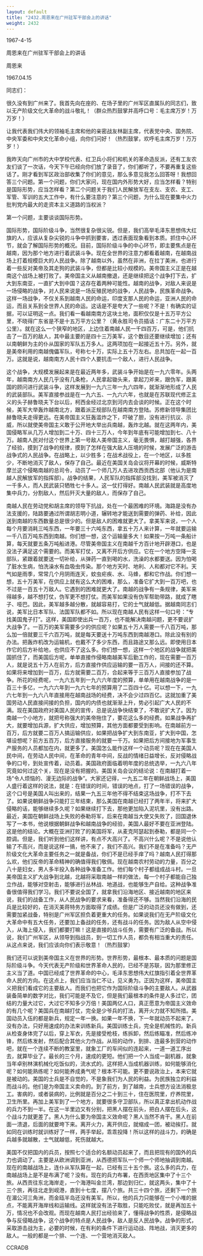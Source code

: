 ```yaml
---
layout: default
title: "2432.周恩来在广州驻军干部会上的讲话"
weight: 2432
---
```


1967-4-15

周恩来在广州驻军干部会上的讲话

周恩来

1967.04.15

同志们：

很久没有到广州来了。我首先向在座的、在场子里的广州军区直属队的同志们，致以无产阶级文化大革命的战斗敬礼！（群众热烈鼓掌并高呼口号：毛主席万岁！万万岁！）

让我代表我们伟大的领袖毛主席和他的亲密战友林副主席，代表党中央、国务院、中央军委和中央文化革命小组，向你们问好！（热烈鼓掌，欢呼毛主席万岁！万万岁！）

我昨天向广州市的大中学校代表、红卫兵小将们和机关的革命造反派，还有工友农友们谈了一次话，今天下午已经向你们放了录音了，你们都听了，不要再重复这些话了。刚才看到军区政治部收集了你们的意见，那么多意见我怎么回答呀！我想回答三个问题。第一个问题，你们大家问，现在国内外形势大好，应当怎样看？特别是国际形势，应当怎样看？第二个问题关于我们人民解放军在支左、支农、支工、军管、军训的五大工作中，有什么要注意的？第三个问题，为什么现在要集中火力批判党内最大的走资本主义道路的当权派？

第一个问题，主要谈谈国际形势。

国际形势，国际阶级斗争，当然很复杂很尖锐。但是，我们高举毛泽东思想伟大红旗的人，应该从复杂尖锐的斗争中抓到要害，透过表面现象看到本质。抓住中心环节，就会了解国际形势的概况。目前，国际阶级斗争的中心环节，即主要焦点是在越南，因为那个地方进行着武装斗争。现在全世界的注意力都看着越南，在越南战场上打着规模巨大的人民战争。除了越南以外，虽然在非洲，在拉丁美洲，也进行着一些反对美帝及其走狗的武装斗争，但都是比较小规模的。美帝国主义正是在越南这个战场上被打败了。美帝国主义从越南撤退，还是继续把这个战争打下去，扩大到东南亚，一直扩大到中国？这存在着两种可能性。越南的战争，对敌人来说是一场侵略的战争，对人民来说是一场反殖民地的战争，人民战争，民族革命战争。这样一场战争，不仅关系到越南人民的命运，印度支那人民的命运，亚洲人民的命运，而且关系到全世界人民的命运。这话是不是夸大了一些呢？不是！有确实的证据，可以证明这一点。我们看一看越南南方这块土地，面积仅仅是十五万平方公里，不晓得广东省是不是十五万平方公里？（黄永胜司令员插话：广东二十万平方公里）。就在这么一个狭窄的地区，上边住着南越人民一千四百万，可是，他们抗击了一百万的敌人，其中最主要的是四十三万美军，这个数目还要继续增加；还有以南朝鲜为主的仆从国家的军队五万多人。这两项加在一起接近五十万。另外，就是美帝利用的南越傀儡军队，号称七十万，实际上五十万左右。总共加在一起一百万。这就是说，越南南方人民十四个人要抗击一个敌人，进行人民战争。

这个战争，大规模发展起来是在最近两年多，武装斗争开始是在一九六零年。头两年，越南南方人民几乎没有几条枪，人民拿起锄头来，拿起刀斧来，跟伪军，跟美国的顾问进行武装斗争，这样发展到一九六三年一九六四年，就渐渐地形成了人民的武装部队。美军直接参战是在一九六五、一九六六年，也就是在苏联现代修正主义的头子赫鲁晓夫下台以后，柯西金经过北京到河内去会谈的时候。正在这个时候，美军大举轰炸越南北方，跟着派正规部队在越南南方登陆。苏修新领导集团比赫鲁晓夫走得更远。在美帝国主义狂轰滥炸之下，吓破了胆，没有进行抗议、示威，所以就使美帝国主义敢于公开地大举出兵南越，轰炸北越。就在这两年内，美国侵略军从几万人增加到二十万、四十三万人，今年到年底有可能增加到七、八十万。越南人民对付这个世界上第一号敌人美帝国主义，毫无畏惧，越打越强，各界了经验，摸到了战争的规律，摸到了怎样在强大敌人压境的时候，发展广泛的游击战争式的人民战争。在战略上，以少胜多；在战术战役上，在一个地区，以多胜少，不断地消灭了敌人，保存了自己。最近在美国关岛会议将开幕的时候，威斯特摩兰这个侵略南越的总司令，动员了一个师几万人去进攻西贡西北部（他认为是南越人民解放军的指挥部）。战争的结果，人民军队的指挥部没找到，美军被消灭了一千多人，而人民武装只牺牲七十多人。这一仗打得好。南越人民武装就是高度地集中兵力，分割敌人，然后歼灭大量的敌人，而保存了自己。

南越人民在劳动党和胡主席的领导下抗战，处在一个最困难的环境。海路是没有办法支援的，陆路要通过所谓胡志明小道，辗转地才能送到需要的弹药、补给，因此送到南越的东西数量总是很少的。但是敌人的困难就更大了。拿美军来说，一个人每个月要消耗三吨东西，一年要三十六吨东西，拿五十万人来计算，一年就要运输一千八百万吨东西到南越。你们想一想，这个运输量多大！如果按一万吨一条船计算，每天就要五条万吨船进港。尽管美帝国主义在南越千方百计地开辟港口，也是没法子满足这个需要的。而美军打仗，又离不开后方供应。它在一个地方空降一支部队，紧跟着就要送一切补给，从弹药一直到喝的水，洗澡的水都要送。因为怕喝了脏水生病，怕洗澡水有血吸虫传染。那个地方天时、地利、人和都对它不利。天气如是雨季，常常几个月阴雨连天，蚊虫疟疾、水、马蜂，都和它作战。你们想一想，五十万美军，在供应上就有这么大的困难，那么，准备它扩大到一百万吧，也不过是一百五十万敌人。它遇到的困难就更大了。南越的战争有一条规律，美军来得越多，越不想打仗，伪军更不想打仗。而美军如果没有伪军帮助带路，就成了瞎子、哑巴。因此，美军越多越分散，就越容易打，它的士气就越低。据越南同志们说，美军比日本军队、法国军队都不如。所以现在南越人民有这样一句口号：“专找美国鬼子打”。这样，美国即使出兵一百万，也不能解决南越问题，更不要说扩大战争了。一百万的美军需要多少的供应呢？如果五十万人需要一千八百万吨，那么加一倍就要三千六百万吨，就是每天要送十万吨东西到南越港口。除此没有别的办法。把轰炸机改为运输机，也戴不了多少东西，而且路途又那么远。即使用日本作它的后方补给地，也供应不了这么多。你们想一想，这样一个地区的战争就把美国抓住了，而美国后方呢，单单直接作侵略南越美军后勤工作的，现在需要一百万人，就是说五十万人在前方，后方直接作供应运输的要一百万人，间接的还不算。如果将来增加到一百万，后方就需要二百万，合起来等于三百万人直接参加了战争。所花的经费呢，一九六五年到一九六六年度的预算，单单用在越南战争的是一百三十多亿，一九六六年到一九六七年的预算用了二百四十亿。可以想一下，一九六七年到一九六八年直接用在越南战场的经费，决不会少过四百亿。这就加重了美国劳动人民直接间接的负担，国内的内债也就渐渐上升，势必引起广大人民的不满。现在美国政府对美国人民的宣传，总是说战争快结束了，不敢说扩大了。因为南越一个小地方，就把号称强大的美帝拖住了，要花这么多的经费。如果战争再扩大，就要增加兵源，扩大供应，增加预算，其他方面都要受到影响。在南越前方一百万，后方就要二百万人搞运输供应，如果把战争扩大到东南亚，扩大到中国，怎堪设想呢？前方五百万，后方直接服务的就要一千万。如果把后方间接地为军事生产服务的人员都加在内，就更多了。美国怎么能作这样一个动员呢？现在在美国人民中间，在劳动人民中间，在革命的青年中间，反战的情绪日益增长，反对侵略战争的口号，到处宣传着，动员着。美国政府面临着明年度的总统选举，一九六八年究竟如何过这个关，现在是没有把握的。美国关岛会议的结论说：在南越打着一场“令人烦恼的、漫无边际的战争”。大家还记得，一九五二年在朝鲜战场上，美国人盛行着这样的说法，就是：在错误的时间，错误的地点，打了一场错误的战争，这个口号是美国人叫出来的，结果一九五三年他不得不结束这场战争，打不下去了。如果说朝鲜战争只能打三年结束，那么美国在南越已经打了两年半，将来扩大侵略的话，能够继续多久呢？如果继续打下去，那他更加陷入泥坑里，没有出路。最近，美国在朝鲜战场上失败的泰勒将军，后来在南越当大使又失败了，回国退休写了一本书，他说根据朝鲜战争和越南战争的经验，美国人最好不要在亚洲登陆。这是他的结论。大概在亚洲打败了的美国将军，从麦克阿瑟起到泰勒，都是同一个腔调。但是，我们听到他们这样讲，有点不大高兴了。不高兴什么呢？不是说他认输了不高兴，而是说这样一搞，他不来了，我们不高兴。我们不是在准备吗？无产阶级文化大革命主要任务之一就是备战，你们不是已经手痒了吗？越南人民打得那么欢，他们反帝的革命精神的确值得我们敬佩。现在越南农村劳动的力量，百分之八十是妇女，男人多半投入各种战争准备工作。他们每个村子都组成战斗村。一旦美帝国主义扩大战争到北越，北越将采取南越一样的做法，每一个村子都能自己独立作战，能够对空射击，能够进行丛林战、地道战，也能够生产自给。这种战争准备很值得我们学习。我们不要说全国了，就拿我们沿海地区、接近越南的地区来说，我们的战备工作，从人民战争的要求来看，准备得还不够。当然我们沿海的民兵是比较好的，在消灭美蒋特务方面取得了成绩。但是广泛的动员还没有做到，还需要加紧战备，特别是广州军区担负着更重大的任务。如果说我们在无产阶级文化大革命中有五大任务，还要加上备战的任务，还有战斗的任务。因为敌人从空中侵入，从海上侵入，我们都要打嘛！这是直接的战斗任务，需要有广泛的备战。所以说，我们广州军区，从领导到指战员，到一切工作人员，都负有相当重大的责任。从这点来说，我们应该向你们表示敬意！（热烈鼓掌）

我们还可以说到美帝国主义在世界的形势。世界形势，最根本、最本质的问题是国际阶级斗争。今天代表无产阶级和世界革命人民的，已经不是苏联，因为那里修正主义当了道。中国已经成了世界革命的中心，毛泽东思想伟大红旗指引着全世界革命人民的方向。在这点上，我们应当当仁不让，见义勇为。正因为这样，美帝国主义把我们看成它的主要敌人。而我们也把它作为国际阶级斗争的主要敌人。从武器装备简单的数字对比，我们可能是不及它，但是我们最根本的条件是人多过它，团结的力量大过它，大过它不知多少万倍！美国两亿人口，真正愿意为帝国主义效命的有几个呢？美国兵在南越打仗，完全是少爷兵的打法，离开火力就不知所措。美国动员入伍的都是新兵，规定一年一换。如果一年不换，下一年就动员不起来了。没有办法，只好用速成的办法来训练新兵。美国训练士兵，完全是机械性的。新兵从检查身体完了以后，穿上军衣，先是接受枪枝，练拆卸，然后练瞄准，然后练冲锋，然后练发射，然后配合其他火力作战。从班的动作，到排、连最多到营的动作吧，就在一个连续不断的教室里，就象工厂的车间似的连起来，一道一道工序出去，就算毕业了。最长的三个月，速成的更短。他们把一个人当成一副机器，就象当年卓别林演机械化吃饭似的，流水式的。这样把人当成机器训练，如何能够消化呢？如何能熟练呢？如何能养成勇气呢？根本不可能。更不要说政治上，本来它就是被动的。美国的士兵是不自觉的，不是象我们为人民的利益。为民族独立的利益而战斗的。他们是为帝国主义卖命的。到了前方，到了越南，士兵想方设法消极怠工。害病的，或者装病的，比例就是百分之二十到三十，住在医院里，疗养院里，卫生所里。再加上美军到了一个地方，就要很多守卫部队，所以真正拿出机动作战的兵力不到一半。在这一半里边又有分别，把黑人摆在前头，把白人摆在后头，这个战斗力就更差了。黑人为什么要为帝国主义效命呢？黑人当然不肯干。黑人在前面一溃退，后面的就要垮下来。离开火力，离开供应，就缩成一团，被动挨打。就如同在训练时就训练好了一样，两手举起，乖乖投降！所以这样的战斗力，的确是兵越多就越散，士气就越低，死伤就越大。

美国不仅把国内的兵员，按照七个适合的名额动员起来了，而且把现有的国外的兵力也调动了。主要是从欧洲调到亚洲，从西德把军队一个师一个师地抽调到南越。现在的南越战场上，连仆从军队算在一起，已经有三十五个旅。这么多的兵力，在南越战场上是不是布满了呢？没有。现在的兵力布署，在西贡地区集中了十三个旅。从西贡往东北海岸走，一个海港叫金兰湾，那边到归仁，就这两头，集中了十三个旅，再往北走到岘港，直到十七度，摆八个旅。共三十四个旅，还剩下一个旅在湄公河三角洲，而金瓯半岛还没有美军。所以，他的兵力只能够在一个小堆的据点，不能离开海岸线和运输线。这样就没有法子取胜，只能吃败仗，就是再加五十万，情况也不会改观。而现在越南人民打出经验来了，懂得战争的性质，是侵略战争与反侵略战争，这个战争的特点是人民战争，敌人是反人民战争。战争的形式，采取游击战为主，必要的时候，在有利的条件下进行运动战、阵地战，消灭更多的敌人。一般的都是一个排、一个连、一个营地消灭敌人。

CCRADB

